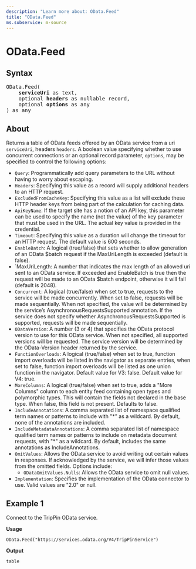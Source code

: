 ```yaml
---
description: "Learn more about: OData.Feed"
title: "OData.Feed"
ms.subservice: m-source
---
```

# OData.Feed

## Syntax

<pre>
OData.Feed(
    <b>serviceUri</b> as text,
    optional <b>headers</b> as nullable record,
    optional <b>options</b> as any
) as any
</pre>

## About

Returns a table of OData feeds offered by an OData service from a uri `serviceUri`, headers `headers`. A boolean value specifying whether to use concurrent connections or an optional record parameter, `options`, may be specified to control the following options:

* `Query`: Programmatically add query parameters to the URL without having to worry about escaping.
* `Headers`: Specifying this value as a record will supply additional headers to an HTTP request.
* `ExcludedFromCacheKey`: Specifying this value as a list will exclude these HTTP header keys from being part of the calculation for caching data.
* `ApiKeyName`: If the target site has a notion of an API key, this parameter can be used to specify the name (not the value) of the key parameter that must be used in the URL. The actual key value is provided in the credential.
* `Timeout`: Specifying this value as a duration will change the timeout for an HTTP request. The default value is 600 seconds.
* `EnableBatch`: A logical (true/false) that sets whether to allow generation of an OData $batch request if the MaxUriLength is exceeded (default is false).
* `MaxUriLength: A number that indicates the max length of an allowed uri sent to an OData service. If exceeded and EnableBatch is true then the request will be made to an OData $batch endpoint, otherwise it will fail (default is 2048).
* `Concurrent`: A logical (true/false) when set to true, requests to the service will be made concurrently. When set to false, requests will be made sequentially. When not specified, the value will be determined by the service’s AsynchronousRequestsSupported annotation. If the service does not specify whether AsynchronousRequestsSupported is supported, requests will be made sequentially.
* `ODataVersion`: A number (3 or 4) that specifies the OData protocol version to use for this OData service. When not specified, all supported versions will be requested. The service version will be determined by the OData-Version header returned by the service.
* `FunctionOverloads`: A logical (true/false) when set to true, function import overloads will be listed in the navigator as separate entries, when set to false, function import overloads will be listed as one union function in the navigator. Default value for V3: false. Default value for V4: true.
* `MoreColumns`: A logical (true/false) when set to true, adds a "More Columns" column to each entity feed containing open types and polymorphic types. This will contain the fields not declared in the base type. When false, this field is not present. Defaults to false.
* `IncludeAnnotations`: A comma separated list of namespace qualified term names or patterns to include with "\*" as a wildcard. By default, none of the annotations are included.
* `IncludeMetadataAnnotations`: A comma separated list of namespace qualified term names or patterns to include on metadata document requests, with "\*" as a wildcard. By default, includes the same annotations as IncludeAnnotations.
* `OmitValues`: Allows the OData service to avoid writing out certain values in responses. If acknowledged by the service, we will infer those values from the omitted fields. Options include:
  * `ODataOmitValues.Nulls`: Allows the OData service to omit null values.
* `Implementation`: Specifies the implementation of the OData connector to use. Valid values are "2.0" or null.

## Example 1

Connect to the TripPin OData service.

**Usage**

```powerquery-m
OData.Feed("https://services.odata.org/V4/TripPinService")
```

**Output**

`table`
